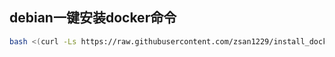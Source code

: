 ## debian一键安装docker命令

```bash
bash <(curl -Ls https://raw.githubusercontent.com/zsan1229/install_docker/main/install_docker_debian.sh)
```

